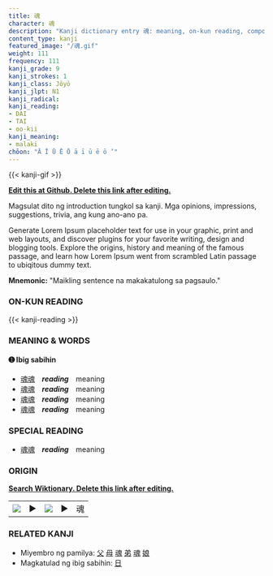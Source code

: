 ```yaml
---
title: 魂
character: 魂
description: "Kanji dictionary entry 魂: meaning, on-kun reading, compounds, origin, related kanji"
content_type: kanji
featured_image: "/魂.gif"
weight: 111
frequency: 111
kanji_grade: 9
kanji_strokes: 1
kanji_class: Jōyō
kanji_jlpt: N1
kanji_radical: 
kanji_reading: 
- DAI
- TAI
- oo-kii
kanji_meaning:
- malaki
chōon: "Ā Ī Ū Ē Ō ā ī ū ē ō ’"
---
```

[//]: # (Don't edit the line below. Kanji animated GIF code is automatically generated.)
{{< kanji-gif >}}

[//]: # (Edit below this line.)

**[Edit this at Github. Delete this link after editing.](https://github.com/tim0g/tim/tree/main/content/kanji/魂/index.md)**

Magsulat dito ng introduction tungkol sa kanji. Mga opinions, impressions, suggestions, trivia, ang kung ano-ano pa.

Generate Lorem Ipsum placeholder text for use in your graphic, print and web layouts, and discover plugins for your favorite writing, design and blogging tools. Explore the origins, history and meaning of the famous passage, and learn how Lorem Ipsum went from scrambled Latin passage to ubiqitous dummy text.
 
**Mnemonic:** "Maikling sentence na makakatulong sa pagsaulo."

### ON-KUN READING

[//]: # (Don't edit the line below. ON-KUN READING code is automatically generated.)
{{< kanji-reading >}}

### MEANING & WORDS

#### ➊ **Ibig sabihin**
  - [魂](../魂)[魂](../魂)　***reading***　meaning
  - [魂](../魂)[魂](../魂)　***reading***　meaning
  - [魂](../魂)[魂](../魂)　***reading***　meaning
  - [魂](../魂)[魂](../魂)　***reading***　meaning

### SPECIAL READING
  - [魂](../魂)[魂](../魂)　***reading***　meaning

### ORIGIN

**[Search Wiktionary. Delete this link after editing.](https://wiktionary.org/wiki/魂)**
<table class="kanji-table"><tr><td>
<img src="60px-魂-bronze.svg.png">
</td><td>▶</td><td>
<img src="60px-魂-oracle.svg.png">
</td><td>▶</td>
<td class="kanji-origin">魂</td>
</tr></table>

### RELATED KANJI
- Miyembro ng pamilya: [父](../父) [母](../母) [魂](../魂) [弟](../弟) [魂](../魂) [娘](../娘)
- Magkatulad ng ibig sabihin: [日](../日)

